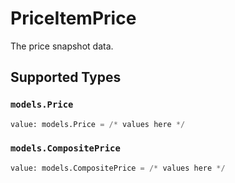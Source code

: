# PriceItemPrice

The price snapshot data.


## Supported Types

### `models.Price`

```python
value: models.Price = /* values here */
```

### `models.CompositePrice`

```python
value: models.CompositePrice = /* values here */
```


